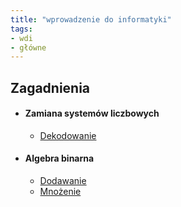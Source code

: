 ```yaml
---
title: "wprowadzenie do informatyki"
tags:
- wdi
- główne
---
```


## Zagadnienia
- #### Zamiana systemów liczbowych
	-  [Dekodowanie](I%20semestr/Wdi/Dekodowanie/Dekodowanie.md)
- #### Algebra binarna
	 - [Dodawanie](I%20semestr/Wdi/Binarny/Dodawanie.md)
	 - [Mnożenie](I%20semestr/Wdi/Binarny/Mnożenie.md)
